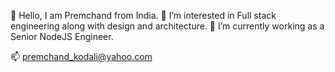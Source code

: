 👋 Hello, I am Premchand from India.
👀 I’m interested in Full stack engineering along with design and architecture.
🌱 I’m currently working as a Senior NodeJS Engineer.

📫 premchand_kodali@yahoo.com
